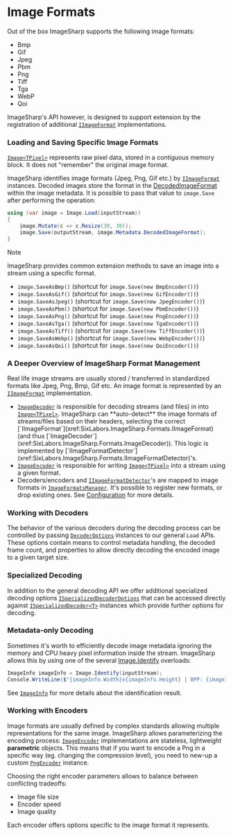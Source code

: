 # Image Formats

Out of the box ImageSharp supports the following image formats:

- Bmp
- Gif
- Jpeg
- Pbm
- Png
- Tiff
- Tga
- WebP
- Qoi

ImageSharp's API however, is designed to support extension by the registration of additional [`IImageFormat`](xref:SixLabors.ImageSharp.Formats.IImageFormat) implementations.

### Loading and Saving Specific Image Formats

[`Image<TPixel>`](xref:SixLabors.ImageSharp.Image`1) represents raw pixel data, stored in a contiguous memory block. It does not "remember" the original image format.

ImageSharp identifies image formats (Jpeg, Png, Gif etc.) by [`IImageFormat`](xref:SixLabors.ImageSharp.Formats.IImageFormat) instances. Decoded images store the format in the [DecodedImageFormat](xref:SixLabors.ImageSharp.Metadata.ImageMetadata.DecodedImageFormat) within the image metadata. It is possible to pass that value to `image.Save` after performing the operation:

```C#
using (var image = Image.Load(inputStream))
{
    image.Mutate(c => c.Resize(30, 30));
    image.Save(outputStream, image.Metadata.DecodedImageFormat);
}
```

> [!NOTE]
> ImageSharp provides common extension methods to save an image into a stream using a specific format.

- `image.SaveAsBmp()` (shortcut for `image.Save(new BmpEncoder())`)
- `image.SaveAsGif()` (shortcut for `image.Save(new GifEncoder())`)
- `image.SaveAsJpeg()` (shortcut for `image.Save(new JpegEncoder())`)
- `image.SaveAsPbm()` (shortcut for `image.Save(new PbmEncoder())`)
- `image.SaveAsPng()` (shortcut for `image.Save(new PngEncoder())`)
- `image.SaveAsTga()` (shortcut for `image.Save(new TgaEncoder())`)
- `image.SaveAsTiff()` (shortcut for `image.Save(new TiffEncoder())`)
- `image.SaveAsWebp()` (shortcut for `image.Save(new WebpEncoder())`)
- `image.SaveAsQoi()` (shortcut for `image.Save(new QoiEncoder())`)

### A Deeper Overview of ImageSharp Format Management

Real life image streams are usually stored / transferred in standardized formats like Jpeg, Png, Bmp, Gif etc. An image format is represented by an [`IImageFormat`](xref:SixLabors.ImageSharp.Formats.IImageFormat) implementation.

- [`ImageDecoder`](xref:SixLabors.ImageSharp.Formats.ImageDecoder) is responsible for decoding streams (and files) in into [`Image<TPixel>`](xref:SixLabors.ImageSharp.Image`1). ImageSharp can **auto-detect** the image formats of streams/files based on their headers, selecting the correct [`IImageFormat`](xref:SixLabors.ImageSharp.Formats.IImageFormat) (and thus [`ImageDecoder`](xref:SixLabors.ImageSharp.Formats.ImageDecoder)). This logic is implemented by [`IImageFormatDetector`](xref:SixLabors.ImageSharp.Formats.IImageFormatDetector)'s.
- [`ImageEncoder`](xref:SixLabors.ImageSharp.Formats.ImageEncoder) is responsible for writing [`Image<TPixel>`](xref:SixLabors.ImageSharp.Image`1) into a stream using a given format.
- Decoders/encoders and [`IImageFormatDetector`](xref:SixLabors.ImageSharp.Formats.IImageFormatDetector)'s are mapped to image formats in [`ImageFormatsManager`](xref:SixLabors.ImageSharp.Configuration.ImageFormatsManager). It's possible to register new formats, or drop existing ones. See [Configuration](configuration.md) for more details.

### Working with Decoders

The behavior of the various decoders during the decoding process can be controlled by passing [`DecoderOptions`](xref:SixLabors.ImageSharp.Formats.DecoderOptions) instances to our general `Load` APIs. These options contain means to control metadata handling, the decoded frame count, and properties to allow directly decoding the encoded image to a given target size.

### Specialized Decoding

In addition to the general decoding API we offer additional specialized decoding options [`ISpecializedDecoderOptions`](xref:SixLabors.ImageSharp.Formats.ISpecializedDecoderOptions) that can be accessed directly against [`ISpecializedDecoder<T>`](xref:SixLabors.ImageSharp.Formats.ISpecializedImageDecoder`1) instances which provide further options for decoding.

### Metadata-only Decoding

Sometimes it's worth to efficiently decode image metadata ignoring the memory and CPU heavy pixel information inside the stream. ImageSharp allows this by using one of the several [Image.Identify](xref:SixLabors.ImageSharp.Image) overloads:

```C#
ImageInfo imageInfo = Image.Identify(inputStream);
Console.WriteLine($"{imageInfo.Width}x{imageInfo.Height} | BPP: {imageInfo.PixelType.BitsPerPixel}");
```

See [`ImageInfo`](xref:SixLabors.ImageSharp.ImageInfo) for more details about the identification result.

### Working with Encoders

Image formats are usually defined by complex standards allowing multiple representations for the same image. ImageSharp allows parameterizing the encoding process:
[`ImageEncoder`](xref:SixLabors.ImageSharp.Formats.ImageEncoder) implementations are stateless, lightweight **parametric** objects. This means that if you want to encode a Png in a specific way (eg. changing the compression level), you need to new-up a custom [`PngEncoder`](xref:SixLabors.ImageSharp.Formats.Png.PngEncoder) instance.

Choosing the right encoder parameters allows to balance between conflicting tradeoffs:

- Image file size
- Encoder speed
- Image quality
  
Each encoder offers options specific to the image format it represents.
